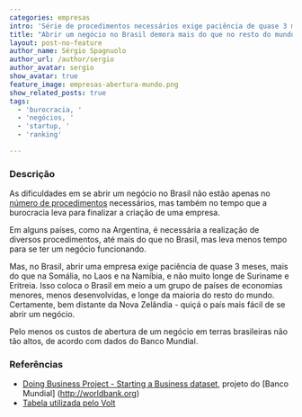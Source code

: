 ```yaml
---
categories: empresas
intro: 'Série de procedimentos necessários exige paciência de quase 3 meses'
title: "Abrir um negócio no Brasil demora mais do que no resto do mundo"
layout: post-no-feature
author_name: Sérgio Spagnuolo
author_url: /author/sergio
author_avatar: sergio
show_avatar: true
feature_image: empresas-abertura-mundo.png
show_related_posts: true
tags:
  - 'burocracia, '
  - 'negócios, '
  - 'startup, '
  - 'ranking'

---
```


### Descrição

As dificuldades em se abrir um negócio no Brasil não estão apenas no [número de procedimentos](_posts/2017-05-24-mundo-burocracia-negócios.md) necessários, mas também no tempo que a burocracia leva para finalizar a criação de uma empresa.  

Em alguns países, como na Argentina, é necessária a realização de diversos procedimentos, até mais do que no Brasil, mas leva menos tempo para se ter um negócio funcionando.

Mas, no Brasil, abrir uma empresa exige paciência de quase 3 meses, mais do que na Somália, no Laos e na Namíbia, e não muito longe de Suriname e Eritreia. Isso coloca o Brasil em meio a um grupo de países de economias menores, menos desenvolvidas, e longe da maioria do resto do mundo. Certamente, bem distante da Nova Zelândia - quiçá o país mais fácil de se abrir um negócio.

Pelo menos os custos de abertura de um negócio em terras brasileiras não tão altos, de acordo com dados do Banco Mundial.


### Referências

- [Doing Business Project - Starting a Business dataset](http://www.doingbusiness.org/data/exploretopics/starting-a-business), projeto do [Banco Mundial]
(http://worldbank.org)
- [Tabela utilizada pelo Volt](https://docs.google.com/spreadsheets/d/1GlgX12cQwZaZzb623FBVBzl6BDjxuu4gEAWYT5R3tWw/edit#gid=1935914971)
